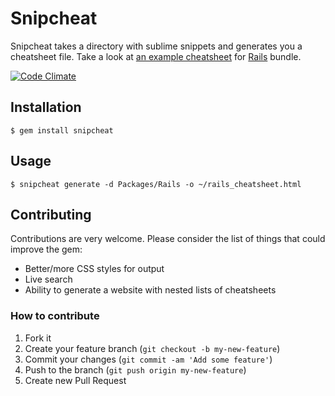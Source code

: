 # Snipcheat

Snipcheat takes a directory with sublime snippets and generates you a cheatsheet file. Take a look at [an example cheatsheet](http://tadast.github.com/sublime-rails-snippets) for [Rails](https://github.com/tadast/sublime-rails-snippets) bundle.

[![Code Climate](https://codeclimate.com/badge.png)](https://codeclimate.com/github/tadast/snipcheat)

## Installation

    $ gem install snipcheat

## Usage

    $ snipcheat generate -d Packages/Rails -o ~/rails_cheatsheet.html

## Contributing

Contributions are very welcome. Please consider the list of things that could improve the gem:

* Better/more CSS styles for output
* Live search
* Ability to generate a website with nested lists of cheatsheets

### How to contribute

1. Fork it
2. Create your feature branch (`git checkout -b my-new-feature`)
3. Commit your changes (`git commit -am 'Add some feature'`)
4. Push to the branch (`git push origin my-new-feature`)
5. Create new Pull Request

